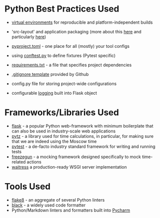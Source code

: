 # Python Best Practices Used

- [virtual environments](https://docs.python.org/3/library/venv.html) for reproducible and platform-independent builds

- 'src-layout' and application packaging
  (more about this [here](https://docs.pytest.org/en/6.2.x/goodpractices.html) and
  particularly [here](https://blog.ionelmc.ro/2014/05/25/python-packaging/#the-structure))

- [pyproject.toml](https://www.python.org/dev/peps/pep-0518/#specification) - one place for all (mostly) your tool
  configs

- using
  [conftest.py](https://docs.pytest.org/en/6.2.x/fixture.html?highlight=conftest#conftest-py-sharing-fixtures-across-multiple-files)
  to define fixtures (Pytest specific)

- [requirements.txt](https://pip.pypa.io/en/stable/user_guide/#requirements-files) - a file that specifies project
  dependencies
- [.gitignore template](https://github.com/github/gitignore/blob/master/Python.gitignore) provided by Github
- config.py file for storing project-wide configurations
- configurable [logging](https://flask.palletsprojects.com/en/2.0.x/logging/) built into Flask object

# Frameworks/Libraries Used

- [flask](https://github.com/pallets/flask) - a popular Python web-framework with minimum boilerplate that can also be
  used in industry-scale web applications
- [pytz](https://github.com/stub42/pytz/blob/master/src/README.rst) - a library used for time calculations, in
  particular, for making sure that we are indeed using the Moscow time
- [pytest](https://github.com/pytest-dev/pytest) - a de-facto industry standard framework for writing and running tests
- [freezegun](https://github.com/spulec/freezegun) - a mocking framework designed specifically to mock time-related
  actions
- [waitress](https://docs.pylonsproject.org/projects/waitress/en/latest/) a production-ready WSGI server implementation

# Tools Used

- [flake8](https://github.com/PyCQA/flake8) - an aggregate of several Python linters
- [black](https://github.com/psf/black) - a widely used code formatter
- Python/Markdown linters and formatters built into [Pycharm](https://www.jetbrains.com/pycharm/)
